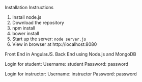 




Installation Instructions
1. Install node.js
2. Download the repository
3. npm install
4. bower install
5. Start up the server: `node server.js`
6. View in browser at http://localhost:8080

Front End in AngularJS. Back End using Node.js and MongoDB

Login for student:
Username: student
Password: password

Login for instructor:
Username: instructor
Password: password
